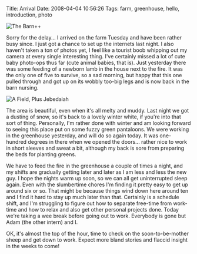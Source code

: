 Title: Arrival
Date: 2008-04-04 10:56:26
Tags: farm, greenhouse, hello, introduction, photo

![The Barn++]({filename}/images/2386691326.jpg)

Sorry for the delay... I arrived on the farm Tuesday and have been
rather busy since. I just got a chance to set up the internets last
night. I also haven't taken a ton of photos yet, I feel like a
tourist boob whipping out my camera at every single interesting
thing. I've certainly missed a lot of cute baby photo-ops thus far
(cute animal babies, that is). Just yesterday there was some
feeding of a newborn lamb in the house next to the fire. It was the
only one of five to survive, so a sad morning, but happy that this
one pulled through and got up on its wobbly too-big legs and is now
back in the barn nursing.

![A Field, Plus Jebedaiah]({filename}/images/2386687502.jpg)

The area is beautiful, even when it's all melty and muddy. Last
night we got a dusting of snow, so it's back to a lovely winter
white, if you're into that sort of thing. Personally, I'm rather
done with winter and am looking forward to seeing this place put on
some fuzzy green pantaloons. We were working in the greenhouse
yesterday, and will do so again today. It was one-hundred degrees
in there when we opened the doors... rather nice to work in short
sleeves and sweat a bit, although my back is sore from preparing
the beds for planting greens.

We have to feed the fire in the greenhouse a couple of times a
night, and my shifts are gradually getting later and later as I am
less and less the new guy. I hope the nights warm up soon, so we
can all get uninterrupted sleep again. Even with the slumbertime
chores I'm finding it pretty easy to get up around six or so. That
might be because things wind down here around ten and I find it
hard to stay up much later than that. Certainly is a schedule
shift, and I'm struggling to figure out how to separate free-time
from work-time and how to relax and also get other personal
projects done. Today we're taking a wee break before going out to
work. Everybody is gone but Adam (the other intern) and I.

OK, it's almost the top of the hour, time to check on the
soon-to-be-mother sheep and get down to work. Expect more bland
stories and flaccid insight in the weeks to come!
